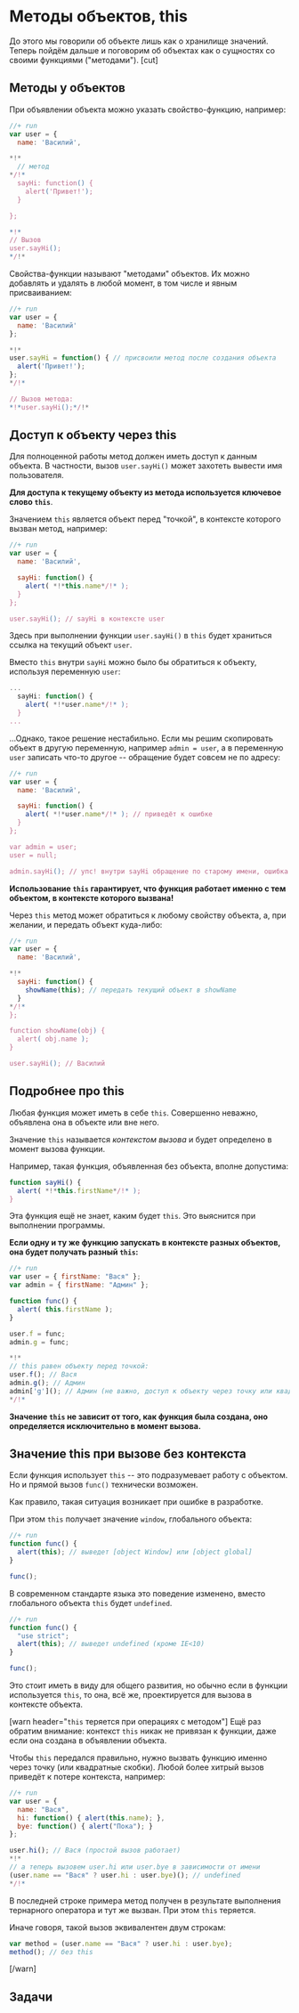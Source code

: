 # Методы объектов, this

До этого мы говорили об объекте лишь как о хранилище значений. Теперь пойдём дальше и поговорим об объектах как о сущностях со своими функциями ("методами").
[cut]

## Методы у объектов

При объявлении объекта можно указать свойство-функцию, например:

```js
//+ run
var user = {
  name: 'Василий',

*!*
  // метод
*/!*
  sayHi: function() {
    alert('Привет!');
  }

};

*!*
// Вызов
user.sayHi();
*/!*
```

Свойства-функции называют "методами" объектов. Их можно добавлять и удалять в любой момент, в том числе и явным присваиванием:

```js
//+ run
var user = {
  name: 'Василий'
};

*!*
user.sayHi = function() { // присвоили метод после создания объекта
  alert('Привет!');
};
*/!*

// Вызов метода:
*!*user.sayHi();*/!*
```

## Доступ к объекту через this

Для полноценной работы метод должен иметь доступ к данным объекта. В частности, вызов `user.sayHi()` может захотеть вывести имя пользователя.

**Для доступа к текущему объекту из метода используется ключевое слово `this`**. 

Значением `this` является объект перед "точкой", в контексте которого вызван метод, например:

```js
//+ run
var user = {
  name: 'Василий',

  sayHi: function() {
    alert( *!*this.name*/!* );
  }
};

user.sayHi(); // sayHi в контексте user
```

Здесь при выполнении функции `user.sayHi()` в `this` будет храниться ссылка на текущий объект `user`. 

Вместо `this` внутри `sayHi` можно было бы обратиться к объекту, используя переменную `user`:

```js
...
  sayHi: function() {
    alert( *!*user.name*/!* );
  }
...
```

...Однако, такое решение нестабильно. Если мы решим скопировать объект в другую переменную, например `admin = user`, а в переменную `user` записать что-то другое -- обращение будет совсем не по адресу:

```js
//+ run
var user = {
  name: 'Василий',

  sayHi: function() {
    alert( *!*user.name*/!* ); // приведёт к ошибке
  }
};

var admin = user;
user = null;

admin.sayHi(); // упс! внутри sayHi обращение по старому имени, ошибка!
```

**Использование `this` гарантирует, что функция работает именно с тем объектом, в контексте которого вызвана!**

Через `this` метод может обратиться к любому свойству объекта, а, при желании, и передать объект куда-либо:

```js
//+ run
var user = {
  name: 'Василий',

*!* 
  sayHi: function() {
    showName(this); // передать текущий объект в showName
  }
*/!*
};

function showName(obj) {
  alert( obj.name ); 
}

user.sayHi(); // Василий
```

## Подробнее про this 

Любая функция может иметь в себе `this`. Совершенно неважно, объявлена она в объекте или вне него.

Значение `this` называется *контекстом вызова* и будет определено в момент вызова функции.

Например, такая функция, объявленная без объекта, вполне допустима:

```js
function sayHi() { 
  alert( *!*this.firstName*/!* );
}
```

Эта функция ещё не знает, каким будет `this`. Это выяснится при выполнении программы.

**Если одну и ту же функцию запускать в контексте разных объектов, она будет получать разный `this`:**

```js
//+ run
var user = { firstName: "Вася" };
var admin = { firstName: "Админ" };

function func() { 
  alert( this.firstName );
}

user.f = func;  
admin.g = func; 

*!*
// this равен объекту перед точкой:
user.f(); // Вася
admin.g(); // Админ
admin['g'](); // Админ (не важно, доступ к объекту через точку или квадратные скобки)
*/!*
```

**Значение `this` не зависит от того, как функция была создана, оно определяется исключительно в момент вызова.**

## Значение this при вызове без контекста

Если функция использует `this` -- это подразумевает работу с объектом. Но и прямой вызов `func()` технически возможен. 

Как правило, такая ситуация возникает при ошибке в разработке.

При этом `this` получает значение `window`, глобального объекта:

```js
//+ run
function func() { 
  alert(this); // выведет [object Window] или [object global]
}

func();
```

В современном стандарте языка это поведение изменено, вместо глобального объекта `this` будет `undefined`.

```js
//+ run
function func() { 
  "use strict";
  alert(this); // выведет undefined (кроме IE<10)
}

func();
```

Это стоит иметь в виду для общего развития, но обычно если в функции используется `this`, то она, всё же, проектируется для вызова в контексте объекта.

[warn header="`this` теряется при операциях с методом"]
Ещё раз обратим внимание: контекст `this` никак не привязан к функции, даже если она создана в объявлении объекта.

Чтобы `this` передался правильно, нужно вызвать функцию именно через точку (или квадратные скобки). Любой более хитрый вызов приведёт к потере контекста, например:

```js
//+ run
var user = {
  name: "Вася",
  hi: function() { alert(this.name); },
  bye: function() { alert("Пока"); }
};

user.hi(); // Вася (простой вызов работает)
*!*
// а теперь вызовем user.hi или user.bye в зависимости от имени
(user.name == "Вася" ? user.hi : user.bye)(); // undefined
*/!*
```

В последней строке примера метод получен в результате выполнения тернарного оператора и тут же вызван. При этом `this` теряется. 

Иначе говоря, такой вызов эквивалентен двум строкам:

```js
var method = (user.name == "Вася" ? user.hi : user.bye);
method(); // без this
```

[/warn]

## Задачи




